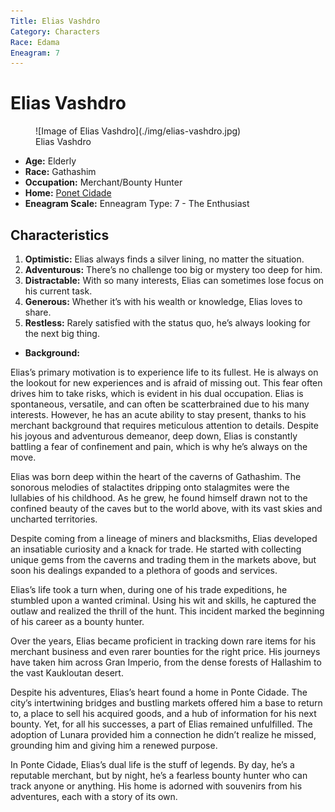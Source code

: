 ```yaml
---
Title: Elias Vashdro
Category: Characters
Race: Edama
Eneagram: 7
---
```


# Elias Vashdro

<div class="wrap-right-img">
<figure class="pic-banner">
![Image of Elias Vashdro](./img/elias-vashdro.jpg)
<figcaption>Elias Vashdro</figcaption>
</figure>
</div>


-   **Age:** Elderly
-   **Race:** Gathashim
-   **Occupation:** Merchant/Bounty Hunter
-   **Home:** [Ponet Cidade](../Places/ponte-cidade.md)
-   **Eneagram Scale:** Enneagram Type: 7 - The Enthusiast


<a id="orgb72b1bb"></a>

## Characteristics

1.  **Optimistic:** Elias always finds a silver lining, no matter the situation.
2.  **Adventurous:** There&rsquo;s no challenge too big or mystery too deep for him.
3.  **Distractable:** With so many interests, Elias can sometimes lose focus on his current task.
4.  **Generous:** Whether it&rsquo;s with his wealth or knowledge, Elias loves to share.
5.  **Restless:** Rarely satisfied with the status quo, he&rsquo;s always looking for the next big thing.

-   **Background:** 

Elias&rsquo;s primary motivation is to experience life to its fullest. He is always on the lookout for new experiences and is afraid of missing out. This fear often drives him to take risks, which is evident in his dual occupation. Elias is spontaneous, versatile, and can often be scatterbrained due to his many interests. However, he has an acute ability to stay present, thanks to his merchant background that requires meticulous attention to details. Despite his joyous and adventurous demeanor, deep down, Elias is constantly battling a fear of confinement and pain, which is why he&rsquo;s always on the move.

Elias was born deep within the heart of the caverns of Gathashim. The sonorous melodies of stalactites dripping onto stalagmites were the lullabies of his childhood. As he grew, he found himself drawn not to the confined beauty of the caves but to the world above, with its vast skies and uncharted territories.

Despite coming from a lineage of miners and blacksmiths, Elias developed an insatiable curiosity and a knack for trade. He started with collecting unique gems from the caverns and trading them in the markets above, but soon his dealings expanded to a plethora of goods and services.

Elias&rsquo;s life took a turn when, during one of his trade expeditions, he stumbled upon a wanted criminal. Using his wit and skills, he captured the outlaw and realized the thrill of the hunt. This incident marked the beginning of his career as a bounty hunter.

Over the years, Elias became proficient in tracking down rare items for his merchant business and even rarer bounties for the right price. His journeys have taken him across Gran Imperio, from the dense forests of Hallashim to the vast Kaukloutan desert.

Despite his adventures, Elias&rsquo;s heart found a home in Ponte Cidade. The city&rsquo;s intertwining bridges and bustling markets offered him a base to return to, a place to sell his acquired goods, and a hub of information for his next bounty. Yet, for all his successes, a part of Elias remained unfulfilled. The adoption of Lunara provided him a connection he didn&rsquo;t realize he missed, grounding him and giving him a renewed purpose.

In Ponte Cidade, Elias&rsquo;s dual life is the stuff of legends. By day, he&rsquo;s a reputable merchant, but by night, he&rsquo;s a fearless bounty hunter who can track anyone or anything. His home is adorned with souvenirs from his adventures, each with a story of its own.

<br style="clear:both;" />

